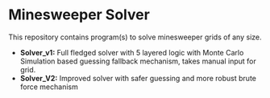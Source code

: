 # Minesweeper Solver
This repository contains program(s) to solve minesweeper grids of any size.

- **Solver_v1:** Full fledged solver with 5 layered logic with Monte Carlo Simulation based guessing fallback mechanism, takes manual input for grid.
- **Solver_V2:** Improved solver with safer guessing and more robust brute force mechanism
